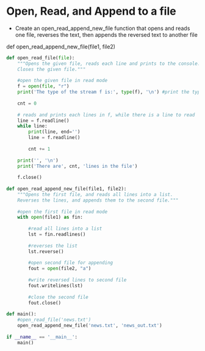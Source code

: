 # Open, Read, and Append to a file

- Create an open_read_append_new_file function that opens and reads one file, reverses the text, then appends the reversed text to another file

def open_read_append_new_file(file1, file2)


```python
def open_read_file(file):
    """Opens the given file, reads each line and prints to the console.
    Closes the given file."""
    
    #open the given file in read mode
    f = open(file, "r")
    print('The type of the stream f is:', type(f), '\n') #print the type of the stream f
    
    cnt = 0
    
    # reads and prints each lines in f, while there is a line to read
    line = f.readline()
    while line:
        print(line, end='')
        line = f.readline()
        
        cnt += 1
        
    print('', '\n')
    print('There are', cnt, 'lines in the file')
    
    f.close()
    
def open_read_append_new_file(file1, file2):
    """Opens the first file, and reads all lines into a list.
    Reverses the lines, and appends them to the second file."""
    
    #open the first file in read mode
    with open(file1) as fin:
        
        #read all lines into a list
        lst = fin.readlines()
        
        #reverses the list
        lst.reverse()
        
        #open second file for appending
        fout = open(file2, "a")
        
        #write reversed lines to second file
        fout.writelines(lst)
        
        #close the second file
        fout.close()
    
def main():
    #open_read_file('news.txt') 
    open_read_append_new_file('news.txt', 'news_out.txt')
    
if __name__ == '__main__':
    main()
```
